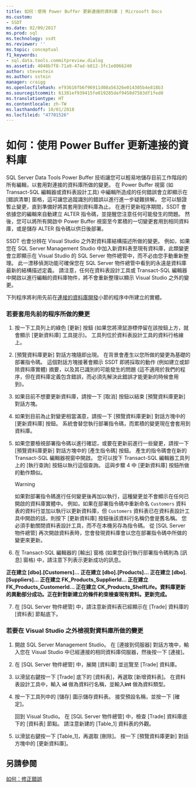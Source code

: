 ```yaml
---
title: 如何：使用 Power Buffer 更新連接的資料庫 | Microsoft Docs
ms.custom:
- SSDT
ms.date: 02/09/2017
ms.prod: sql
ms.technology: ssdt
ms.reviewer: ''
ms.topic: conceptual
f1_keywords:
- sql.data.tools.commitpreview.dialog
ms.assetid: 4048b7f8-71a9-47ad-b812-3fc1e8066240
author: stevestein
ms.author: sstein
manager: craigg
ms.openlocfilehash: ef93616fb6f96911d08a56326e014305b4e818b3
ms.sourcegitcommit: 61381ef939415fe019285def9450d7583df1fed0
ms.translationtype: HT
ms.contentlocale: zh-TW
ms.lasthandoff: 10/01/2018
ms.locfileid: "47701526"
---
```

# <a name="how-to-update-a-connected-database-with-power-buffer"></a>如何：使用 Power Buffer 更新連接的資料庫
SQL Server Data Tools Power Buffer 技術讓您可以輕易地儲存目前工作階段的所有編輯，以套用對連接的資料庫所做的變更。 在 Power Buffer 視窗 (如 Transact\-SQL 編輯器或資料表設計工具) 中編輯所造成的任何錯誤會立即顯示在 [錯誤清單] 窗格，這可讓您追蹤識別的錯誤以進行進一步疑難排解。 您可以驗證暫止變更，直到準備好將其套用到資料庫為止。 在進行更新程序期間，SSDT 會依據您的編輯來自動建立 ALTER 指令碼，並提醒您注意任何可能發生的問題。 然後，您可以將所有開啟中 Power Buffer 視窗至今累積的一切變更套用到相同資料庫，或是儲存 ALTER 指令碼以供日後部署。  
  
SSDT 也會分辨在 Visual Studio 之外對資料庫結構描述所做的變更。 例如，如果您在 SQL Server Management Studio 中加入新資料表至現有資料庫，此類變更會立即顯示在 Visual Studio 的 SQL Server 物件總管中，而不必由您手動重新整理。 此一漂移偵測功能可確保您在 SQL Server 物件總管中看到的永遠是資料庫最新的結構描述定義。 請注意，任何在資料表設計工具或 Transact\-SQL 編輯器中開啟以進行編輯的資料庫物件，將不會重新整理以顯示 Visual Studio 之外的變更。  
  
下列程序將利用先前在[連接的資料庫開發](../ssdt/connected-database-development.md)小節的程序中所建立的實體。  
  
### <a name="to-apply-the-changes-made-in-the-previous-procedures"></a>若要套用先前的程序所做的變更  
  
1.  按一下工具列上的綠色 [更新] 按鈕 (如果您將滑鼠游標停留在該按鈕上方，就會顯示 [更新資料庫] 工具提示)。 工具列位於資料表設計工具的資料行格線上。  
  
2.  [預覽資料庫更新] 對話方塊隨即出現。 在背景會產生以您所做的變更為基礎的部署指令碼。 這個對話方塊接著會顯示 SSDT 即將採取的動作 (例如建立或卸除資料庫實體) 摘要，以及其已識別的可能發生的問題 (這不適用於我們的程序，但在資料庫定義包含錯誤，而必須先解決此錯誤才能更新的時候會用到)。  
  
3.  如果目前不想要更新資料庫，請按一下 [取消] 按鈕以結束 [預覽資料庫更新] 對話方塊。  
  
4.  如果到目前為止對變更相當滿意，請按一下 [預覽資料庫更新] 對話方塊中的 [更新資料庫] 按鈕。 系統會替您執行部署指令碼，而累積的變更現在會套用到資料庫。  
  
5.  如果您要檢視部署指令碼以進行確認，或要在更新前進行一些變更，請按一下 [預覽資料庫更新] 對話方塊中的 [產生指令碼] 按鈕。 產生的指令碼會在新的 Transact\-SQL 編輯器視窗中開啟。 您可以按下 Transact\-SQL 編輯器工具列上的 [執行查詢] 按鈕以執行這個查詢。 這與步驟 4 中 [更新資料庫] 按鈕所做的動作類似。  
  
    > [!WARNING]  
    > 如果對部署指令碼進行任何變更後再加以執行，這種變更並不會顯示在任何已開啟的資料庫實體中。 例如，如果在部署指令碼中重新命名 `Customers` 資料表的資料行並加以執行以更新資料庫，但 `Customers` 資料表已在資料表設計工具中開啟的話，則按下 [更新資料庫] 按鈕後該資料行名稱仍會是舊名稱。 您必須手動關閉資料表設計工具，而不在本機另存為指令碼。 從 [SQL Server 物件總管] 再次開啟資料表時，您會發現資料庫會以您在部署指令碼中所做的變更來更新。  
  
6.  在 Transact\-SQL 編輯器的 [輸出] 窗格 (如果您自行執行部署指令碼則為 [訊息] 窗格) 中，請注意下列表示更新成功的訊息。  
  
**正在建立 [dbo].[Customers]... 正在建立 [dbo].[Products]... 正在建立 [dbo].[Suppliers]... 正在建立 FK_Products_SupplierId... 正在建立 FK_Products_CustomerId... 正在建立 CK_Products_ShelfLife。資料庫更新的異動部分成功。正在針對新建立的條件約束檢查現有資料。更新完成。**  
  
7.  在 [SQL Server 物件總管] 中，請注意新資料表已經顯示在 [Trade] 資料庫的 [資料表] 節點底下。  
  
### <a name="to-view-changes-made-to-a-database-outside-visual-studio"></a>若要在 Visual Studio 之外檢視對資料庫所做的變更  
  
1.  開啟 SQL Server Management Studio。 在 [連接到伺服器] 對話方塊中，輸入您在 Visual Studio 中已經連接的相同資料庫伺服器，然後按一下 [連接]。  
  
2.  在 [SQL Server 物件總管] 中，展開 [資料庫] 並巡覽至 [Trade] 資料庫。  
  
3.  以滑鼠右鍵按一下 [Trade] 底下的 [資料表]，再選取 [新增資料表]。 在資料表設計工具中，輸入 **id** 做為資料行名稱，並輸入**int** 做為資料類型。  
  
4.  按一下工具列中的 [儲存] 圖示儲存資料表。 接受預設名稱，並按一下 [確定]。  
  
    回到 Visual Studio。 在 [SQL Server 物件總管] 中，檢查 [Trade] 資料庫底下的 [資料表] 節點。 請注意新建的 [Table_1] 資料表的外觀。  
  
5.  以滑鼠右鍵按一下 [Table_1]，再選取 [刪除]。 按一下 [預覽資料庫更新] 對話方塊中的 [更新資料庫]。  
  
## <a name="see-also"></a>另請參閱  
[如何：修正錯誤](../ssdt/how-to-fix-errors.md)  
  
